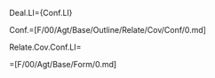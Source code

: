 Deal.LI={Conf.LI}

Conf.=[F/00/Agt/Base/Outline/Relate/Cov/Conf/0.md]

Relate.Cov.Conf.LI=</i>

=[F/00/Agt/Base/Form/0.md]
